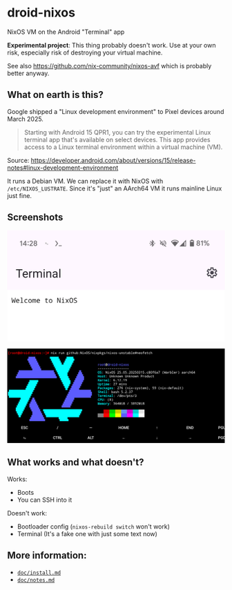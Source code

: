 # droid-nixos

NixOS VM on the Android "Terminal" app

**Experimental project**: This thing probably doesn't work. Use at your own risk, especially risk of destroying your virtual machine.

See also <https://github.com/nix-community/nixos-avf> which is probably better anyway.

## What on earth is this?

Google shipped a "Linux development environment" to Pixel devices around March 2025.

> Starting with Android 15 QPR1, you can try the experimental Linux terminal app that's available on select devices. This app provides access to a Linux terminal environment within a virtual machine (VM).

Source: <https://developer.android.com/about/versions/15/release-notes#linux-development-environment>

It runs a Debian VM. We can replace it with NixOS with `/etc/NIXOS_LUSTRATE`. Since it's "just" an AArch64 VM it runs mainline Linux just fine.

## Screenshots

![Fake terminal running in Terminal app](doc/droid-fake-terminal.png)

![Neofetch running on NixOS, while connected via SSH in Termux](doc/droid-ssh-neofetch.png)

## What works and what doesn't?

Works:

- Boots
- You can SSH into it

Doesn't work:

- Bootloader config (`nixos-rebuild switch` won't work)
- Terminal (It's a fake one with just some text now)

## More information:

- [`doc/install.md`](doc/install.md)
- [`doc/notes.md`](doc/notes.md)
